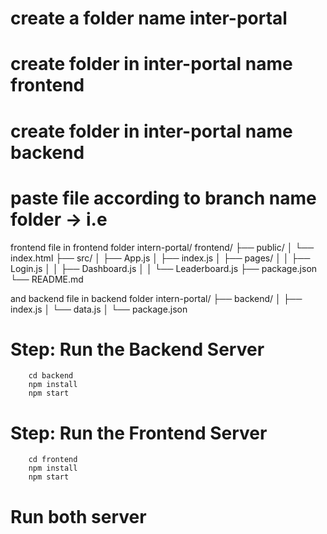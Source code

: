 # create a folder name inter-portal
# create folder in inter-portal name frontend
# create folder in inter-portal name backend
# paste file according to branch name folder -> i.e

frontend file in frontend folder 
intern-portal/
frontend/
├── public/
│   └── index.html
├── src/
│   ├── App.js
│   ├── index.js
│   ├── pages/
│   │   ├── Login.js
│   │   ├── Dashboard.js
│   │   └── Leaderboard.js
├── package.json
└── README.md



and backend file in backend folder
  intern-portal/
├── backend/
│   ├── index.js
│   └── data.js
│   └── package.json

 
# Step: Run the Backend Server
        cd backend
        npm install
        npm start


# Step: Run the Frontend Server
        cd frontend
        npm install
        npm start


# Run both server
